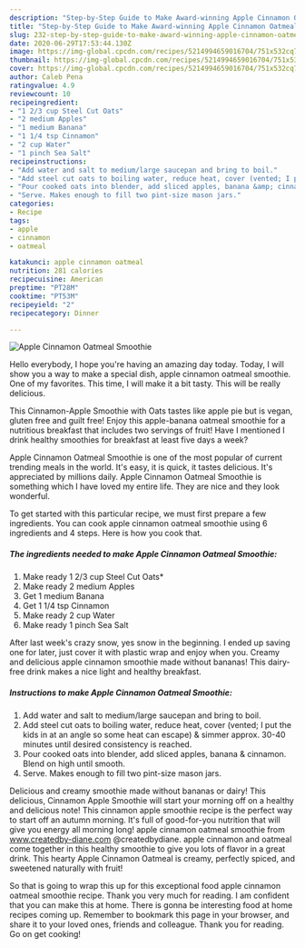 ```yaml
---
description: "Step-by-Step Guide to Make Award-winning Apple Cinnamon Oatmeal Smoothie"
title: "Step-by-Step Guide to Make Award-winning Apple Cinnamon Oatmeal Smoothie"
slug: 232-step-by-step-guide-to-make-award-winning-apple-cinnamon-oatmeal-smoothie
date: 2020-06-29T17:53:44.130Z
image: https://img-global.cpcdn.com/recipes/5214994659016704/751x532cq70/apple-cinnamon-oatmeal-smoothie-recipe-main-photo.jpg
thumbnail: https://img-global.cpcdn.com/recipes/5214994659016704/751x532cq70/apple-cinnamon-oatmeal-smoothie-recipe-main-photo.jpg
cover: https://img-global.cpcdn.com/recipes/5214994659016704/751x532cq70/apple-cinnamon-oatmeal-smoothie-recipe-main-photo.jpg
author: Caleb Pena
ratingvalue: 4.9
reviewcount: 10
recipeingredient:
- "1 2/3 cup Steel Cut Oats"
- "2 medium Apples"
- "1 medium Banana"
- "1 1/4 tsp Cinnamon"
- "2 cup Water"
- "1 pinch Sea Salt"
recipeinstructions:
- "Add water and salt to medium/large saucepan and bring to boil."
- "Add steel cut oats to boiling water, reduce heat, cover (vented; I put the kids in at an angle so some heat can escape) &amp; simmer approx. 30-40 minutes until desired consistency is reached."
- "Pour cooked oats into blender, add sliced apples, banana &amp; cinnamon. Blend on high until smooth."
- "Serve. Makes enough to fill two pint-size mason jars."
categories:
- Recipe
tags:
- apple
- cinnamon
- oatmeal

katakunci: apple cinnamon oatmeal 
nutrition: 281 calories
recipecuisine: American
preptime: "PT28M"
cooktime: "PT53M"
recipeyield: "2"
recipecategory: Dinner

---
```



![Apple Cinnamon Oatmeal Smoothie](https://img-global.cpcdn.com/recipes/5214994659016704/751x532cq70/apple-cinnamon-oatmeal-smoothie-recipe-main-photo.jpg)

Hello everybody, I hope you're having an amazing day today. Today, I will show you a way to make a special dish, apple cinnamon oatmeal smoothie. One of my favorites. This time, I will make it a bit tasty. This will be really delicious.

This Cinnamon-Apple Smoothie with Oats tastes like apple pie but is vegan, gluten free and guilt free! Enjoy this apple-banana oatmeal smoothie for a nutritious breakfast that includes two servings of fruit! Have I mentioned I drink healthy smoothies for breakfast at least five days a week?

Apple Cinnamon Oatmeal Smoothie is one of the most popular of current trending meals in the world. It's easy, it is quick, it tastes delicious. It's appreciated by millions daily. Apple Cinnamon Oatmeal Smoothie is something which I have loved my entire life. They are nice and they look wonderful.


To get started with this particular recipe, we must first prepare a few ingredients. You can cook apple cinnamon oatmeal smoothie using 6 ingredients and 4 steps. Here is how you cook that.

##### The ingredients needed to make Apple Cinnamon Oatmeal Smoothie:

1. Make ready 1 2/3 cup Steel Cut Oats*
1. Make ready 2 medium Apples
1. Get 1 medium Banana
1. Get 1 1/4 tsp Cinnamon
1. Make ready 2 cup Water
1. Make ready 1 pinch Sea Salt


After last week&#39;s crazy snow, yes snow in the beginning. I ended up saving one for later, just cover it with plastic wrap and enjoy when you. Creamy and delicious apple cinnamon smoothie made without bananas! This dairy-free drink makes a nice light and healthy breakfast. 

##### Instructions to make Apple Cinnamon Oatmeal Smoothie:

1. Add water and salt to medium/large saucepan and bring to boil.
1. Add steel cut oats to boiling water, reduce heat, cover (vented; I put the kids in at an angle so some heat can escape) &amp; simmer approx. 30-40 minutes until desired consistency is reached.
1. Pour cooked oats into blender, add sliced apples, banana &amp; cinnamon. Blend on high until smooth.
1. Serve. Makes enough to fill two pint-size mason jars.


Delicious and creamy smoothie made without bananas or dairy! This delicious, Cinnamon Apple Smoothie will start your morning off on a healthy and delicious note! This cinnamon apple smoothie recipe is the perfect way to start off an autumn morning. It&#39;s full of good-for-you nutrition that will give you energy all morning long! apple cinnamon oatmeal smoothie from www.createdby-diane.com @createdbydiane. apple cinnamon and oatmeal come together in this healthy smoothie to give you lots of flavor in a great drink. This hearty Apple Cinnamon Oatmeal is creamy, perfectly spiced, and sweetened naturally with fruit! 

So that is going to wrap this up for this exceptional food apple cinnamon oatmeal smoothie recipe. Thank you very much for reading. I am confident that you can make this at home. There is gonna be interesting food at home recipes coming up. Remember to bookmark this page in your browser, and share it to your loved ones, friends and colleague. Thank you for reading. Go on get cooking!
